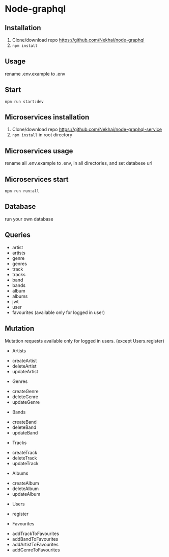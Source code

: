 # Node-graphql

## Installation

1. Clone/download repo https://github.com/Nekhai/node-graphql
2. `npm install`

## Usage

rename .env.example to .env

## Start

`npm run start:dev`

## Microservices installation

1. Clone/download repo https://github.com/Nekhai/node-graphql-service
2. `npm install` in root directory

## Microservices usage

rename all .env.example to .env, in all directories, and set databese url

## Microservices start

`npm run run:all`

## Database

run your own database

## Queries

- artist
- artists
- genre
- genres
- track
- tracks
- band
- bands
- album
- albums
- jwt
- user
- favourites (available only for logged in user)

## Mutation

Mutation requests available only for logged in users. (except Users.register)

- Artists

* createArtist
* deleteArtist
* updateArtist

- Genres

* createGenre
* deleteGenre
* updateGenre

- Bands

* createBand
* deleteBand
* updateBand

- Tracks

* createTrack
* deleteTrack
* updateTrack

- Albums

* createAlbum
* deleteAlbum
* updateAlbum

- Users

* register

- Favourites

* addTrackToFavourites
* addBandToFavourites
* addArtistToFavourites
* addGenreToFavourites

